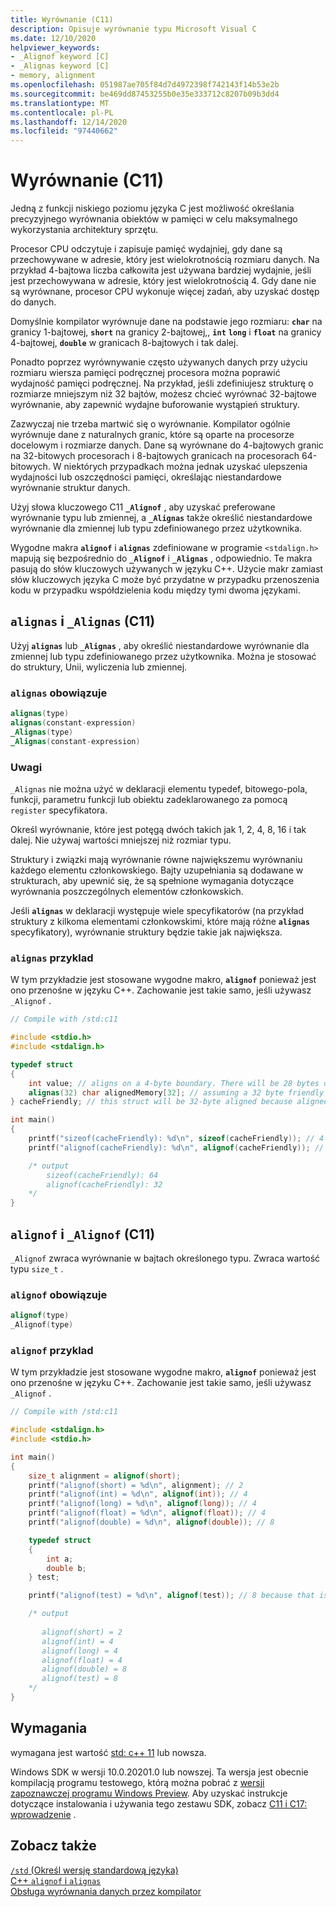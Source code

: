 ```yaml
---
title: Wyrównanie (C11)
description: Opisuje wyrównanie typu Microsoft Visual C
ms.date: 12/10/2020
helpviewer_keywords:
- _Alignof keyword [C]
- _Alignas keyword [C]
- memory, alignment
ms.openlocfilehash: 051987ae705f84d7d4972398f742143f14b53e2b
ms.sourcegitcommit: be469dd87453255b0e35e333712c8207b09b3dd4
ms.translationtype: MT
ms.contentlocale: pl-PL
ms.lasthandoff: 12/14/2020
ms.locfileid: "97440662"
---
```

# <a name="alignment-c11"></a>Wyrównanie (C11)

Jedną z funkcji niskiego poziomu języka C jest możliwość określania precyzyjnego wyrównania obiektów w pamięci w celu maksymalnego wykorzystania architektury sprzętu.

Procesor CPU odczytuje i zapisuje pamięć wydajniej, gdy dane są przechowywane w adresie, który jest wielokrotnością rozmiaru danych. Na przykład 4-bajtowa liczba całkowita jest używana bardziej wydajnie, jeśli jest przechowywana w adresie, który jest wielokrotnością 4. Gdy dane nie są wyrównane, procesor CPU wykonuje więcej zadań, aby uzyskać dostęp do danych.

Domyślnie kompilator wyrównuje dane na podstawie jego rozmiaru: **`char`** na granicy 1-bajtowej, **`short`** na granicy 2-bajtowej,, **`int`** **`long`** i **`float`** na granicy 4-bajtowej, **`double`** w granicach 8-bajtowych i tak dalej.

Ponadto poprzez wyrównywanie często używanych danych przy użyciu rozmiaru wiersza pamięci podręcznej procesora można poprawić wydajność pamięci podręcznej. Na przykład, jeśli zdefiniujesz strukturę o rozmiarze mniejszym niż 32 bajtów, możesz chcieć wyrównać 32-bajtowe wyrównanie, aby zapewnić wydajne buforowanie wystąpień struktury.

Zazwyczaj nie trzeba martwić się o wyrównanie. Kompilator ogólnie wyrównuje dane z naturalnych granic, które są oparte na procesorze docelowym i rozmiarze danych. Dane są wyrównane do 4-bajtowych granic na 32-bitowych procesorach i 8-bajtowych granicach na procesorach 64-bitowych. W niektórych przypadkach można jednak uzyskać ulepszenia wydajności lub oszczędności pamięci, określając niestandardowe wyrównanie struktur danych.

Użyj słowa kluczowego C11 **`_Alignof`** , aby uzyskać preferowane wyrównanie typu lub zmiennej, a **`_Alignas`** także określić niestandardowe wyrównanie dla zmiennej lub typu zdefiniowanego przez użytkownika.

Wygodne makra **`alignof`** i **`alignas`** zdefiniowane w programie `<stdalign.h>` mapują się bezpośrednio do **`_Alignof`** i **`_Alignas`** , odpowiednio. Te makra pasują do słów kluczowych używanych w języku C++. Użycie makr zamiast słów kluczowych języka C może być przydatne w przypadku przenoszenia kodu w przypadku współdzielenia kodu między tymi dwoma językami.

## <a name="alignas-and-_alignas-c11"></a>`alignas` i `_Alignas` (C11)

Użyj **`alignas`** lub **`_Alignas`** , aby określić niestandardowe wyrównanie dla zmiennej lub typu zdefiniowanego przez użytkownika. Można je stosować do struktury, Unii, wyliczenia lub zmiennej.

### <a name="alignas-syntax"></a>`alignas` obowiązuje

```c
alignas(type)
alignas(constant-expression)
_Alignas(type)
_Alignas(constant-expression)
```

### <a name="remarks"></a>Uwagi

`_Alignas` nie można użyć w deklaracji elementu typedef, bitowego-pola, funkcji, parametru funkcji lub obiektu zadeklarowanego za pomocą `register` specyfikatora.

Określ wyrównanie, które jest potęgą dwóch takich jak 1, 2, 4, 8, 16 i tak dalej. Nie używaj wartości mniejszej niż rozmiar typu.

Struktury i związki mają wyrównanie równe największemu wyrównaniu każdego elementu członkowskiego. Bajty uzupełniania są dodawane w strukturach, aby upewnić się, że są spełnione wymagania dotyczące wyrównania poszczególnych elementów członkowskich.

Jeśli **`alignas`**  w deklaracji występuje wiele specyfikatorów (na przykład struktury z kilkoma elementami członkowskimi, które mają różne **`alignas`** specyfikatory), wyrównanie struktury będzie takie jak największa.

### <a name="alignas-example"></a>`alignas` przyklad

W tym przykładzie jest stosowane wygodne makro, **`alignof`** ponieważ jest ono przenośne w języku C++. Zachowanie jest takie samo, jeśli używasz `_Alignof` .

```c
// Compile with /std:c11

#include <stdio.h>
#include <stdalign.h>

typedef struct 
{
    int value; // aligns on a 4-byte boundary. There will be 28 bytes of padding between value and alignas
    alignas(32) char alignedMemory[32]; // assuming a 32 byte friendly cache alignment
} cacheFriendly; // this struct will be 32-byte aligned because alignedMemory is 32-byte alligned and is the largest alignment specified in the struct

int main()
{
    printf("sizeof(cacheFriendly): %d\n", sizeof(cacheFriendly)); // 4 bytes for int value + 32 bytes for alignedMemory[] + padding to ensure  alignment
    printf("alignof(cacheFriendly): %d\n", alignof(cacheFriendly)); // 32 because alignedMemory[] is aligned on a 32-byte boundary

    /* output
        sizeof(cacheFriendly): 64
        alignof(cacheFriendly): 32
    */
}
```

## <a name="alignof-and-_alignof-c11"></a>`alignof` i `_Alignof` (C11)

`_Alignof` zwraca wyrównanie w bajtach określonego typu. Zwraca wartość typu `size_t` .

### <a name="alignof-syntax"></a>`alignof` obowiązuje

```cpp
alignof(type)
_Alignof(type)
```

### <a name="alignof-example"></a>`alignof` przyklad

W tym przykładzie jest stosowane wygodne makro, **`alignof`** ponieważ jest ono przenośne w języku C++. Zachowanie jest takie samo, jeśli używasz `_Alignof` .

```c
// Compile with /std:c11

#include <stdalign.h>
#include <stdio.h>

int main()
{
    size_t alignment = alignof(short);
    printf("alignof(short) = %d\n", alignment); // 2
    printf("alignof(int) = %d\n", alignof(int)); // 4
    printf("alignof(long) = %d\n", alignof(long)); // 4
    printf("alignof(float) = %d\n", alignof(float)); // 4
    printf("alignof(double) = %d\n", alignof(double)); // 8

    typedef struct
    {
        int a;
        double b;
    } test;

    printf("alignof(test) = %d\n", alignof(test)); // 8 because that is the alignment of the largest element in the structure

    /* output
        
       alignof(short) = 2
       alignof(int) = 4
       alignof(long) = 4
       alignof(float) = 4
       alignof(double) = 8
       alignof(test) = 8
    */
}
```

## <a name="requirements"></a>Wymagania

wymagana jest wartość [std: c++ 11](../build/reference/std-specify-language-standard-version.md) lub nowsza.

Windows SDK w wersji 10.0.20201.0 lub nowszej. Ta wersja jest obecnie kompilacją programu testowego, którą można pobrać z [wersji zapoznawczej programu Windows Preview](https://www.microsoft.com/software-download/windowsinsiderpreviewSDK). Aby uzyskać instrukcje dotyczące instalowania i używania tego zestawu SDK, zobacz [C11 i C17: wprowadzenie](https://devblogs.microsoft.com/cppblog/c11-and-c17-standard-support-arriving-in-msvc/#c11-and-c17-getting-started) .

## <a name="see-also"></a>Zobacz także

[`/std` (Określ wersję standardową języka)](../build/reference/std-specify-language-standard-version.md)\
[C++ `alignof` i `alignas`](../cpp/alignment-cpp-declarations.md#alignof-and-alignas)\
[Obsługa wyrównania danych przez kompilator](../cpp/alignment-cpp-declarations.md#compiler-handling-of-data-alignment)